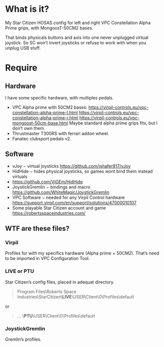 # What is it?

My Star Citizen HOSAS config for left and right VPC Constellation Alpha Prime grips, with MongoosT-50CM2 bases.

That binds physicals buttons and axis into one  never unplugged virtual joystick.
So SC won’t invert joysticks or refuse to work with when you unplug USB stuff.

# Require

## Hardware

I have some specific hardware, with multiples pedals.

* VPC Alpha prime with 50CM2 bases:
https://virpil-controls.eu/vpc-constellation-alpha-prime-l.html
https://virpil-controls.eu/vpc-constellation-alpha-prime-r.html
https://virpil-controls.eu/vpc-mongoost-50cm-base.html
Maybe standard alpha prime grips fits, but I don’t own them.
* Thrustmaster T300RS with ferrari addon wheel.
* Fanatec clubsport pedals v2.

## Software

* vJoy − virtual joysticks
https://github.com/jshafer817/vJoy
* HidHide − hides physical joysticks, so games wont bind them instead virtuals
* https://github.com/ViGEm/HidHide
* JoystickGremlin − bindings and macro
https://github.com/WhiteMagic/JoystickGremlin
* VPC Software − needed for any Virpil Control hardware
https://support.virpil.com/en/support/solutions/47000010107
* Some playable Star Citizen account and game
https://robertsspaceindustries.com/

## WTF are these files?

### Virpil

Profiles for with my specifics hardware (Alpha prime + 50CM2).
That’s need to be imported in VPC Configuration Tool.

### LIVE or PTU

Star Citizen’s config files, placed in adequat directory.
> Program Files\Roberts Space Industries\StarCitizen\\**LIVE**\USER\Client\0\Profiles\default

or
> … \\**PTU**\USER\Client\0\Profiles\default

### JoystickGremlin

Gremlin’s profiles.

